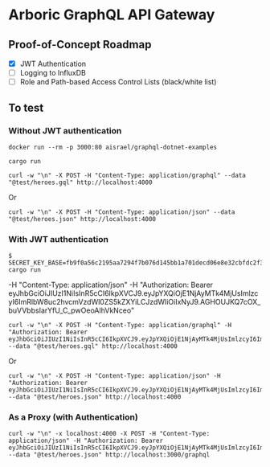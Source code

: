 Arboric GraphQL API Gateway
====

## Proof-of-Concept Roadmap

* [x] JWT Authentication
* [ ] Logging to InfluxDB
* [ ] Role and Path-based Access Control Lists (black/white list)

## To test

### Without JWT authentication

```
docker run --rm -p 3000:80 aisrael/graphql-dotnet-examples
```

```
cargo run
```

```
curl -w "\n" -X POST -H "Content-Type: application/graphql" --data "@test/heroes.gql" http://localhost:4000
```

Or

```
curl -w "\n" -X POST -H "Content-Type: application/json" --data "@test/heroes.json" http://localhost:4000
```

### With JWT authentication

```
$ SECRET_KEY_BASE=fb9f0a56c2195aa7294f7b076d145bb1a701decd06e8e32cbfdc2f3146a11b3637c5b77d2f98ffb5081af31ae180b69bf2b127ff2496f3c252fcaa20c89d1b019a4639fd26056b6136dd327d118c7d833b357d673d4ba79f1997c4d1d47b74549e0b0e827444fe36dcd7411c0a1384140121e099343d074b6a34c9179ed4687d cargo run
```

-H "Content-Type: application/json" -H "Authorization: Bearer eyJhbGciOiJIUzI1NiIsInR5cCI6IkpXVCJ9.eyJpYXQiOjE1NjAyMTk4MjUsImlzcyI6ImRlbW8uc2hvcmVzdWl0ZS5kZXYiLCJzdWIiOiIxNyJ9.AGHOUJKQ7cOX_buVVbbsIarYfU_C_pwOeoAlhVkNceo"

```
curl -w "\n" -X POST -H "Content-Type: application/graphql" -H "Authorization: Bearer eyJhbGciOiJIUzI1NiIsInR5cCI6IkpXVCJ9.eyJpYXQiOjE1NjAyMTk4MjUsImlzcyI6ImRlbW8uc2hvcmVzdWl0ZS5kZXYiLCJzdWIiOiIxNyJ9.AGHOUJKQ7cOX_buVVbbsIarYfU_C_pwOeoAlhVkNceo" --data "@test/heroes.gql" http://localhost:4000
```

Or

```
curl -w "\n" -X POST -H "Content-Type: application/json" -H "Authorization: Bearer eyJhbGciOiJIUzI1NiIsInR5cCI6IkpXVCJ9.eyJpYXQiOjE1NjAyMTk4MjUsImlzcyI6ImRlbW8uc2hvcmVzdWl0ZS5kZXYiLCJzdWIiOiIxNyJ9.AGHOUJKQ7cOX_buVVbbsIarYfU_C_pwOeoAlhVkNceo" --data "@test/heroes.json" http://localhost:4000
```

### As a Proxy (with Authentication)

```
curl -w "\n" -x localhost:4000 -X POST -H "Content-Type: application/json" -H "Authorization: Bearer eyJhbGciOiJIUzI1NiIsInR5cCI6IkpXVCJ9.eyJpYXQiOjE1NjAyMTk4MjUsImlzcyI6ImRlbW8uc2hvcmVzdWl0ZS5kZXYiLCJzdWIiOiIxNyJ9.AGHOUJKQ7cOX_buVVbbsIarYfU_C_pwOeoAlhVkNceo"  --data "@test/heroes.json" http://localhost:3000/graphql
```
